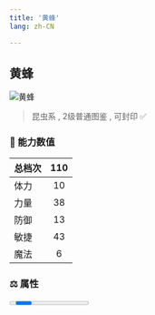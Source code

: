 ```yaml
---
title: '黄蜂'
lang: zh-CN

---
```



## 黄蜂

![黄蜂](https://user-images.githubusercontent.com/78347270/115956342-20fa7000-a537-11eb-8fa0-9a90121d3365.gif) 

> 昆虫系 , 2级普通图鉴<Card /> , 可封印 ✅ 


### 💪 能力数值

| 总档次       | 110            |
| :----------- |:-------------:|
| 体力      | 10   <Stars :number="1" />  |
| 力量      | 38   <Stars :number="4" />  |
| 防御      | 13   <Stars :number="1.5" />  | 
| 敏捷      | 43  <Stars :number="4.5" />  | 
| 魔法      | 6  <Stars :number="0.5" />   | 


### ⚖️ 属性


<Progress earth :number="0" />

<Progress water :number="0" />

<Progress fire :number="7" />

<Progress wind :number="3" />

### ✨ 技能栏 <Strong>8个</Strong>

- 攻击
- 中毒攻击 Lv1

### 👶 1级出现点

- 芙蕾雅岛 伊尔村近郊， 参考坐标(649,265)、(668,310)、(690,286)



